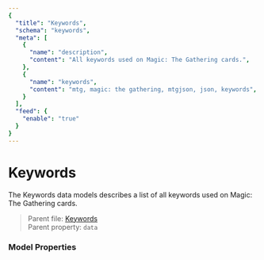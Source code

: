 ```yaml
---
{
  "title": "Keywords",
  "schema": "keywords",
  "meta": [
    {
      "name": "description",
      "content": "All keywords used on Magic: The Gathering cards.",
    },
    {
      "name": "keywords",
      "content": "mtg, magic: the gathering, mtgjson, json, keywords",
    }
  ],
  "feed": {
    "enable": "true"
  }
}
---
```


# Keywords

The Keywords data models describes a list of all keywords used on Magic: The Gathering cards.

> Parent file: <span class="code-wrap">[Keywords](../../api/v5/Keywords.json)</span>  
> Parent property: `data`

### Model Properties

<Documentation/>
